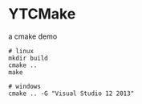 # YTCMake
a cmake demo

	# linux
    mkdir build
	cmake ..
	make

	# windows
	cmake .. -G "Visual Studio 12 2013"